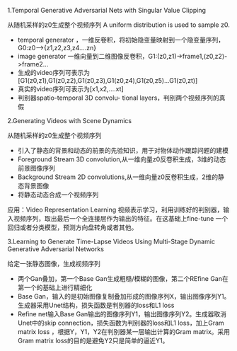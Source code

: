 1.Temporal Generative Adversarial Nets with Singular Value Clipping

从随机采样的z0生成整个视频序列
A uniform distribution is used to sample z0.
- temporal generator ，一维反卷积，将初始隐变量映射到一个隐变量序列，G0:z0-->{z1,z2,z3,z4....zn}
- image generator 一维向量到二维图像反卷积，G1:(z0,z1)->frame1,(z0,z2)->frame2...
- 生成的video序列可表示为[G1(z0,z1),G1(z0,z2),G1(z0,z3),G1(z0,z4),G1(z0,z5)...G1(z0,zt)]
- 真实的video序列可表示为[x1,x2,....xt]
- 判别器spatio-temporal 3D convolu- tional layers，判别两个视频序列的真假

2.Generating Videos with Scene Dynamics

从随机采样的z0生成整个视频序列
- 引入了静态的背景和动态的前景的先验知识，用于对物体动作跟踪问题的建模
- Foreground Stream 3D convolution,从一维向量z0反卷积生成，3维的动态前景图像序列
- Background Stream 2D convolutions,从一维向量z0反卷积生成，2维的静态背景图像
- 将静态动态合成一个视频序列

应用：Video Representation Learning
视频表示学习，利用训练好的判别器，输入视频序列，取出最后一个全连接层作为输出的特征。在这基础上fine-tune 一个回归或者分类模型，预测方向盘转角或者其他。

3.Learning to Generate Time-Lapse Videos Using Multi-Stage Dynamic Generative Adversarial Networks

给定一张静态图像，生成视频序列

- 两个Gan叠加，第一个Base Gan生成粗糙/模糊的图像，第二个REfine Gan在第一个的基础上进行精细化
- Base Gan，输入的是初始图像复制叠加形成的图像序列X，输出图像序列Y1。生成器采用Unet结构，损失函数是判别器的loss和L1 loss
- Refine net输入Base Gan输出的图像序列Y1，输出图像序列Y2。生成器取消Unet中的skip connection，损失函数为判别器的loss和L1 loss，加上Gram matrix loss ，根据Y，Y1，Y2在判别器某一层输出计算的Gram matrix。采用Gram matrix loss的目的是避免Y2只是简单的逼近Y1。


